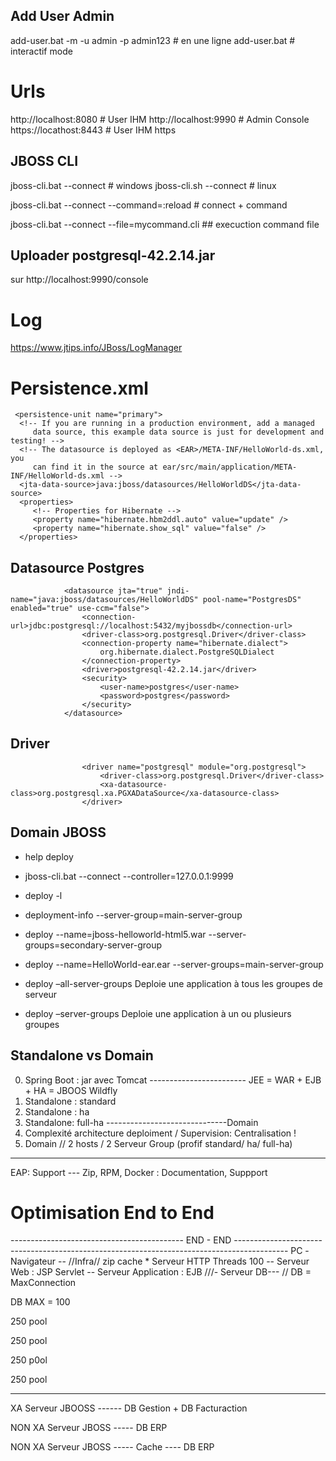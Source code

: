 ##  Add User Admin
add-user.bat -m   -u  admin -p admin123   #  en une ligne 
add-user.bat  #  interactif mode

# Urls
http://localhost:8080   #  User IHM
http://localhost:9990  #  Admin Console
https://locathost:8443  # User IHM https

## JBOSS CLI
jboss-cli.bat    --connect    # windows
jboss-cli.sh    --connect    # linux

jboss-cli.bat    --connect  --command=:reload  #  connect + command

jboss-cli.bat  --connect  --file=mycommand.cli  ##   execuction command file



##  Uploader  postgresql-42.2.14.jar  
sur http://localhost:9990/console


#  Log
https://www.jtips.info/JBoss/LogManager

# Persistence.xml

     <persistence-unit name="primary">
      <!-- If you are running in a production environment, add a managed 
         data source, this example data source is just for development and testing! -->
      <!-- The datasource is deployed as <EAR>/META-INF/HelloWorld-ds.xml, you
         can find it in the source at ear/src/main/application/META-INF/HelloWorld-ds.xml -->
      <jta-data-source>java:jboss/datasources/HelloWorldDS</jta-data-source>
      <properties>
         <!-- Properties for Hibernate -->
         <property name="hibernate.hbm2ddl.auto" value="update" />
         <property name="hibernate.show_sql" value="false" />
      </properties>
   </persistence-unit>


##  Datasource Postgres
				<datasource jta="true" jndi-name="java:jboss/datasources/HelloWorldDS" pool-name="PostgresDS" enabled="true" use-ccm="false">
                    <connection-url>jdbc:postgresql://localhost:5432/myjbossdb</connection-url>
                    <driver-class>org.postgresql.Driver</driver-class>
                    <connection-property name="hibernate.dialect">
                        org.hibernate.dialect.PostgreSQLDialect
                    </connection-property>
                    <driver>postgresql-42.2.14.jar</driver>
                    <security>
                        <user-name>postgres</user-name>
                        <password>postgres</password>
                    </security>
                </datasource>
				
				
## Driver

					<driver name="postgresql" module="org.postgresql">
                        <driver-class>org.postgresql.Driver</driver-class>
                        <xa-datasource-class>org.postgresql.xa.PGXADataSource</xa-datasource-class>
                    </driver>
					
##  Domain JBOSS
* help  deploy
* jboss-cli.bat --connect --controller=127.0.0.1:9999
* deploy -l
* deployment-info --server-group=main-server-group
* deploy --name=jboss-helloworld-html5.war --server-groups=secondary-server-group
* deploy --name=HelloWorld-ear.ear --server-groups=main-server-group

* deploy –all-server-groups Deploie une application à tous les groupes de serveur

* deploy –server-groups Deploie une application à un ou plusieurs groupes

## Standalone vs Domain

0.  Spring Boot :  jar avec Tomcat
------------------------ JEE = WAR + EJB +  HA = JBOOS Wildfly
1.  Standalone :  standard
2.  Standalone :  ha
3.  Standalone: full-ha
------------------------------Domain 
4.  Complexité architecture deploiment / Supervision: Centralisation !
5.  Domain // 2 hosts / 2 Serveur Group (profif  standard/ ha/ full-ha)
--------------------
EAP: Support ---  Zip,  RPM, Docker :  Documentation,  Suppport

# Optimisation End to End




-------------------------------------------  END - END -------------------------------------------------------------------------------------------
PC -Navigateur --  //Infra// zip cache * Serveur HTTP  Threads 100 --  Serveur Web : JSP Servlet  --  Serveur  Application : EJB ///-  Serveur DB---  // DB = MaxConnection

DB MAX = 100 


250 pool

250 pool

250 p0ol

250  pool

-------------------------------
XA      Serveur  JBOOSS  ------  DB  Gestion  + DB  Facturaction

NON  XA  Serveur  JBOSS  ----- DB  ERP

NON  XA  Serveur  JBOSS  -----  Cache ---- DB  ERP
















